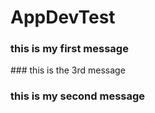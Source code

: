 # AppDevTest
### this is my first message
### this is the 3rd message
### this is my second message
